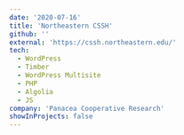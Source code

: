 ```yaml
---
date: '2020-07-16'
title: 'Northeastern CSSH'
github: ''
external: 'https://cssh.northeastern.edu/'
tech:
  - WordPress
  - Timber
  - WordPress Multisite
  - PHP
  - Algolia
  - JS
company: 'Panacea Cooperative Research'
showInProjects: false
---
```

